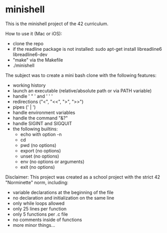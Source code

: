 # minishell

This is the minishell project of the 42 curriculum.

How to use it (Mac or iOS):
- clone the repo
- if the readline package is not installed: sudo apt-get install libreadline6 libreadline6-dev
- "make" via the Makefile
- ./minishell

The subject was to create a mini bash clone with the following features:
- working history
- launch an executable (relative/absolute path or via PATH variable)
- handle ' " ' and ' ' '
- redirections ("<", "<<", ">", ">>")
- pipes (' | ')
- handle environment variables
- handle the command "&?"
- handle SIGINT and SIGQUIT
- the following builtins:
   - echo with option -n
   - cd
   - pwd (no options)
   - export (no options)
   - unset (no options)
   - env (no options or arguments)
   - exit (no options)

Disclaimer:
This project was created as a school project with the strict 42 "Norminette" norm, including: 
- variable declarations at the beginning of the file
- no declaration and initialization on the same line
- only while loops allowed
- only 25 lines per function
- only 5 functions per .c file
- no comments inside of functions
- more minor things...
